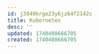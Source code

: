 ```yaml
---
id: j3d49krgo23y6jz64f2142c
title: Kubernetes
desc: ''
updated: 1740408666705
created: 1740408666705
---
```

